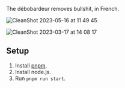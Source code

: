 The débobardeur removes bullshit, in French.

![CleanShot 2023-05-16 at 11 49 45](https://github.com/saintsaens/debobardeur/assets/7119880/b7c1760b-fb55-431e-b4e9-b121eb10f15d)

![CleanShot 2023-03-17 at 14 08 17](https://user-images.githubusercontent.com/7119880/225913819-f589b318-934d-4803-9cc7-2462cb6a62c5.gif)

## Setup

1. Install [pnpm]([url](https://pnpm.io/installation)).
2. Install node.js.
3. Run `pnpm run start`.
